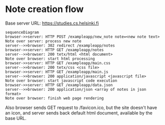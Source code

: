# Note creation flow

Base server URL: https://studies.cs.helsinki.fi

```mermaid
sequenceDiagram
browser->>server: HTTP POST /exampleapp/new_note note=<new note text>
Note over server: process new note
server-->>browser: 302 redirect /exampleapp/notes
browser->>server: HTTP GET /exampleapp/notes
server-->>browser: 200 tetx/html <html document>
Note over browser: start html processing
browser->>server: HTTP GET /exampleapp/main.css
server-->>browser: 200 tetx/css <css file>
browser->>server: HTTP GET /exampleapp/main.js
server-->>browser: 200 application/javascript <javascript file>
Note over browser: start javascript code execution
browser->>server: HTTP GET /exampleapp/data.json
server-->>browser: 200 application/json <array of notes in json format>
Note over browser: finish web page rendering
```

Also browser sends GET request to /favicon.ico, but the site doesn't have an icon,
and server sends back default html document, available by the base URL.
